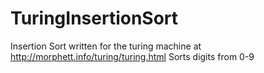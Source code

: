 # TuringInsertionSort
Insertion Sort written for the turing machine at http://morphett.info/turing/turing.html Sorts digits from 0-9

